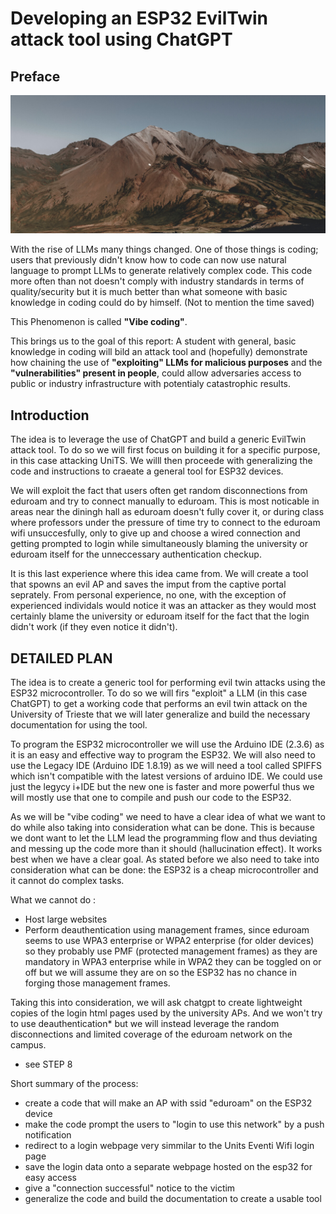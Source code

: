 # Developing an ESP32 EvilTwin attack tool using ChatGPT

## Preface
![Photo of Mountain](images/mountain.jpg)

With the rise of LLMs many things changed. One of those things is coding; users that previously didn't know how to code can now use natural language to prompt LLMs to generate relatively complex code. This code more often than not doesn't comply with industry standards in terms of quality/security but it is much better than what someone with basic knowledge in coding could do by himself. (Not to mention the time saved)

This Phenomenon is called **"Vibe coding"**. 

This brings us to the goal of this report: A student with general, basic knowledge in coding will bild an attack tool and (hopefully) demonstrate how chaining the use of **"exploiting" LLMs for malicious purposes** and the **"vulnerabilities" present in people**, could allow adversaries access to public or industry infrastructure with potentialy catastrophic results. 


## Introduction
The idea is to leverage the use of ChatGPT and build a generic EvilTwin attack tool. To do so we will first focus on building it for a specific purpose, in this case attacking UniTS. We willl then proceede with generalizing the code and instructions to craeate a general tool for ESP32 devices. 

We will exploit the fact that users often get random disconnections from eduroam and try to connect manually to eduroam. 
This is most noticable in areas near the diningh hall as eduroam doesn't fully cover it, or during class where professors under the pressure of time try to connect to the eduroam wifi unsuccesfully, only to give up and choose a wired connection and getting prompted to login while simultaneously blaming the university or eduroam itself for the unneccessary authentication checkup. 

It is this last experience where this idea came from. 
We will create a tool that spowns an evil AP and saves the imput from the captive portal seprately. From personal experience, no one, with the exception of experienced individals would notice it was an attacker as they would most certainly blame the university or eduroam itself for the fact that the login didn't work (if they even notice it didn't).


## DETAILED PLAN

The idea is to create a generic tool for performing evil twin attacks using the ESP32 microcontroller. To do so we will firs "exploit" a LLM (in this case ChatGPT) to get a working code that performs an evil twin attack on the University of Trieste that we will later generalize and build the necessary documentation for using the tool.

To program the ESP32 microcontroller we will use the Arduino IDE (2.3.6) as it is an easy and effective way to program the ESP32. We will also need to use the Legacy IDE (Arduino IDE 1.8.19) as we will need a tool called SPIFFS which isn't compatible with the latest versions of arduino IDE. We could use just the legycy i+IDE but the new one is faster and more powerful thus we will mostly use that one to compile and push our code to the ESP32.

As we will be "vibe coding" we need to have a clear idea of what we want to do while also taking into consideration what can be done. This is because we dont want to let the LLM lead the programming flow and thus deviating and messing up the code more than it should (hallucination effect). It works best when we have a clear goal. As stated before we also need to take into consideration what can be done: the ESP32 is a cheap microcontroller and it cannot do complex tasks. 

What we cannot do :  
+ Host large websites
+ Perform deauthentication using management frames, since eduroam seems to  use WPA3 enterprise or WPA2 enterprise (for older devices) so they probably use PMF (protected management frames) as they are mandatory in WPA3 enterprise while in WPA2 they can be toggled on or off but we will assume they are on so the ESP32 has no chance in forging those management frames.

Taking this into consideration, we will ask chatgpt to create lightweight copies of the login html pages used by the university APs. And we won't try to use deauthentication* but we will instead leverage the random disconnections and limited coverage of the eduroam network on the campus.


* see STEP 8


Short summary of the process: 

+ create a code that will make an AP with ssid "eduroam" on the ESP32 device
+ make the code prompt the users to "login to use this network" by a push notification
+ redirect to a login webpage very simmilar to the Units Eventi Wifi login page
+ save the login data onto a separate webpage hosted on the esp32 for easy access
+ give a "connection successful" notice to the victim
+ generalize the code and build the documentation to create a usable tool


  
